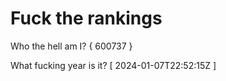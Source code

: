 # Fuck the rankings

Who the hell am I?
{ 600737 }

What fucking year is it?
[ 2024-01-07T22:52:15Z ]
